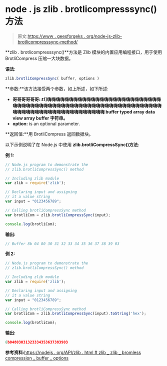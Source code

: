 # node . js zlib . brotlicompresssync()方法

> 原文:[https://www . geesforgeks . org/node-js-zlib-brotlicompresssync-method/](https://www.geeksforgeeks.org/node-js-zlib-brotlicompresssync-method/)

**zlib . brotlicompresssync()**方法是 Zlib 模块的内置应用编程接口，用于使用 BrotliCompress 压缩一大块数据。

**语法:**

```js
zlib.brotliCompressSync( buffer, options )
```

**参数:**该方法接受两个参数，如上所述，如下所述:

*   **哥哥哥哥哥哥::t1]嗨嗨嗨嗨嗨嗨嗨嗨嗨嗨嗨嗨嗨嗨嗨嗨嗨嗨嗨嗨嗨嗨嗨嗨嗨嗨嗨嗨嗨嗨嗨嗨嗨嗨嗨嗨嗨嗨嗨嗨嗨嗨嗨嗨嗨嗨嗨嗨嗨嗨嗨嗨嗨嗨嗨嗨嗨嗨嗨嗨嗨嗨嗨嗨嗨嗨嗨嗨嗨嗨嗨嗨嗨嗨嗨嗨嗨嗨嗨嗨嗨 buffer typed array data view array buffer 字符串。**
*   **option:** is an optional parameter.

**返回值:**用 BrotliCompress 返回数据块。

以下示例说明了在 Node.js 中使用 **zlib.brotliCompressSync()方法**:

**例 1:**

```js
// Node.js program to demonstrate the     
// zlib.brotliCompressSync() method  

// Including zlib module
var zlib = require('zlib');

// Declaring input and assigning
// it a value string
var input = "0123456789";

// Calling brotliCompressSync method
var brotliCom = zlib.brotliCompressSync(input);

console.log(brotliCom);
```

**输出:**

```js
// Buffer 8b 04 80 30 31 32 33 34 35 36 37 38 39 03

```

**例 2:**

```js
// Node.js program to demonstrate the     
// zlib.brotliCompressSync() method  

// Including zlib module
var zlib = require('zlib');

// Declaring input and assigning
// it a value string
var input = "0123456789";

// Calling brotliCompressSync method
var brotliCom = zlib.brotliCompressSync(input).toString('hex');

console.log(brotliCom);
```

**输出:**

```js
8b04803031323334353637383903

```

**参考资料:**[https://nodejs . org/API/zlib . html # zlib _ zlib _ bromless compression _ buffer _ options](https://nodejs.org/api/zlib.html#zlib_zlib_brotlicompresssync_buffer_options)